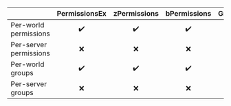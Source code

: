| | PermissionsEx | zPermissions | bPermissions | GroupManager | PowerfulPerms | PermissionsBukkit | BungeePerms | LuckPerms |
|:--|:--:|:--:|:--:|:--:|:--:|:--:|:--:|:--:|
| Per-world permissions | ✔️ | ✔️ | ✔️ | ✔️ | ✔️ | ✔️ | ✔️ | ✔️ |
| Per-server permissions | ❌ | ❌ | ❌ | ❌ | ✔️ | ❌ | ✔️ | ✔️ |
| Per-world groups | ✔️ | ✔️ | ✔️ | ✔️ | ✔️ | ✔️ | ✔️ | ✔️ |
| Per-server groups | ❌ | ❌ | ❌ | ❌ | ✔️ | ❌ | ✔️ | ✔️ |